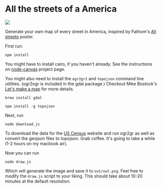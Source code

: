 # All the streets of a America

![](example.png)

Generate your own map of every street in America, inspired by Fathom's [All streets](http://3rdfloor.fathom.info/products/all-streets) poster.

First run:

    npm install

You might have to install cairo, if you haven't already. See the instructions on [node-canvas](https://github.com/Automattic/node-canvas) project page.


You might also need to install the `ogr2gr2` and `topojson` command line utilities. (ogr2ogr is included in the gdal package.) Checkout Mike Bostock's [Let's make a map](http://bost.ocks.org/mike/map/) for more details.

    brew install gdal

    npm install -g topojson


Next, run

    node download.js

To download the data for the [US Census](http://www2.census.gov/geo/tiger/TIGER2014/ROADS/) website and run ogr2gr as well as convert the geojson files to topojson. Grab coffee. It's going to take a while (1-2 hours on my macbook air).


Now you can run

    node draw.js

Which will generate the image and save it to `out/out.png`. Feel free to modify the `draw.js` script to your liking. This should take about 10-20 minutes at the default resolution.
